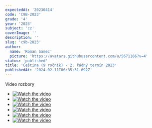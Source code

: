 ```yaml
---
expectedAt: '20230414'
code: 'C9B-2023'
grade: '4'
year: '2023'
subject: 'cz'
coverImage: ''
description: ''
slug: 'c9b-2023'
author:
  name: 'Roman Samec'
  picture: 'https://avatars.githubusercontent.com/u/5671166?v=4'
status: 'published'
title: 'Čeština (9 ročník) - 2. řádný termín 2023'
publishedAt: '2024-02-11T06:35:31.692Z'
---
```


Video rozbory

- [![Watch the video](https://img.youtube.com/vi/udT12hfXdus/hqdefault.jpg)](https://www.youtube.com/embed/udT12hfXdus)
- [![Watch the video](https://img.youtube.com/vi/NcjYpqrRcBY/hqdefault.jpg)](https://www.youtube.com/embed/NcjYpqrRcBY)
- [![Watch the video](https://img.youtube.com/vi/foWAbmbMwEg/hqdefault.jpg)](https://www.youtube.com/embed/foWAbmbMwEg)
- [![Watch the video](https://img.youtube.com/vi/TpzNJkn4HOo/hqdefault.jpg)](https://www.youtube.com/embed/TpzNJkn4HOo)
- [![Watch the video](https://img.youtube.com/vi/VrToM1mxje4/hqdefault.jpg)](https://www.youtube.com/embed/VrToM1mxje4)
- [![Watch the video](https://img.youtube.com/vi/hNvkQjey-NI/hqdefault.jpg)](https://www.youtube.com/embed/hNvkQjey-NI)